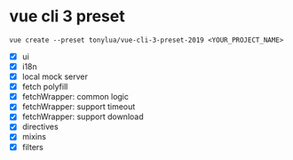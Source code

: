 # vue cli 3 preset

```
vue create --preset tonylua/vue-cli-3-preset-2019 <YOUR_PROJECT_NAME>
```

- [x] ui
- [x] i18n
- [x] local mock server
- [x] fetch polyfill
- [x] fetchWrapper: common logic
- [x] fetchWrapper: support timeout
- [x] fetchWrapper: support download
- [x] directives
- [x] mixins
- [x] filters